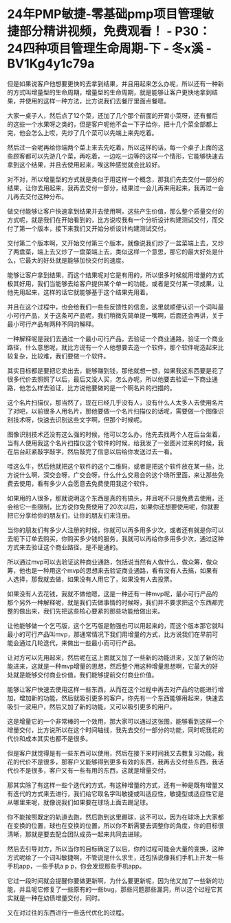 # 24年PMP敏捷-零基础pmp项目管理敏捷部分精讲视频，免费观看！ - P30：24四种项目管理生命周期-下 - 冬x溪 - BV1Kg4y1c79a

但是如果说客户他想要更快的去拿到结果，并且用起来怎么办呢，所以还有一种新的方式叫增量型的生命周期，增量型的生命周期，就是能够让客户更快地拿到结果，并使用的这样一种方法，比方说我们去餐厅里面点餐嗯。

大家一桌子人，然后点了12个菜，还加了几个那个前面的开胃小菜呀，还有餐后的这些一个水果呀之类的，但是客户呢他不会一下子给你，把十几个菜全部都上完，他会怎么上哎，先炒了几个菜可以先端上来先吃着。

然后过一会呢再给你端两个菜上来去先吃着，所以这样的话，每一个桌子上面的这些顾客都可以先游几个菜，再吃着，一边吃一边等的这样一个情形，它能够快速去拿到这个结果，并且去使用起来，唉这种感觉就会比较好。

对不对，所以增量型的方式就是类似于用这样一个概念，那我们先去交付一部分的结果，让你去用起来，我再去交付一部分，结果过一会儿再来用起来，我再过一会儿再去交付这种分布。

做交付能够让客户快速拿到结果并去使用啊，这些产生价值，那么整个质量交付的方式呢，就是我们在开始看到的，比方说哎我有一个分析设计构建测试交付，而交付了第一个版本，接下来我们又开始分析设计构建测试交付。

交付第二个版本啊，又开始交付第三个版本，就像说我们炒了一盆菜端上去，又炒了两盘菜，端上去又炒了一盘菜端上去，类似这样一个意思，那它的最大好处是什么，它最大的好处就是能够加快交付的速度。

能够让客户拿到结果，而这个结果呢对它是有用的，所以很多时候就用增量的方式极其好用，我们当能够去给客户提供某个单一的功能，或者是交付某一项成果，让他先用起来，这样的话它就能够基于这个结果先用着。

并且在这个过程中，也会给我们一些些反馈性的信息，这里就顺便认识一个词叫最小可行产品，关于这条可产品呢，我们稍微先简单提一嘴啊，后面还会再讲，关于最小可行产品有两种不同的解释。

一种解释呢是我们去通过一个最小可行产品，去验证一个商业通路，验证一个商业路径，什么意思呢，就比方说有一个人他想要去造一个软件，那个软件呢造起来比较复杂，比较难，我们要做一个软件。

其实目标都是要把它卖出去，能够赚到钱，那他就想一想，如果我这东西要是花了很多代价去照照了以后，最后又没人买，怎么办呢，所以他要去验证一下商业通路，他怎么样去验证，比方说他要做的是一个啊名片的扫描的。

这个名片扫描仪，那当然了，现在已经几乎没有人，没有什么人太多人去使用名片了对吧，以前很多人用名片，那他要做一个名片扫描仪的话呢，需要做一个图像识别技术呀，快速去识别这些文字啊，但那个时候呢。

图像识别技术还没有这么强的时候，他可以怎么办，他先去找两个人在后台坐着，当有人使用我这个名片扫描仪这个软件的时候，给我发了一张图片过来的时候，我在后台赶紧敲字敲字，然后敲完了信息以后给你发送过去一看。

哇这么牛，然后他就把这个软件的这个二维码，或者是把这个软件放在某一些，比方说什么啊，深交会呀，广交会呀，什么什么交易会的这个场所里面，来让那些免费去使用，看有多少人会愿意去免费使用我这个软件。

如果用的人很多，那就说明这个东西是真的有搞头，并且呢不只是免费去使用，还会给它一些限制，比方说你免费使用了20次以后，如果你还想要使用呢，你就要把它分享给你的朋友们，让你的朋友们来注册。

当你的朋友们有多少人注册的时候，你就可以再多用多少次，或者还有就是你可以去呃下订单去购买，你购买多少钱的服务，我就可以再给你多用多少次，通过这种方式来去验证这个商业路径，是不是通的。

所以通过mvp可以去验证这种商业通路，包括说当然有人做什么，做众筹，做众筹，他也是一种用这个mvp的思想来去验证商业通路，看有没有人去搞，如果有人选择，那我就去做，如果没有人用它了，如果没有人去投票。

如果没有人去花钱，我就不做他嗯，这是一种还有一种mvp呢，最小可行产品的那个另外一种解释呢，就是我们去做事情的时候呀，我们并不要求把这个东西都完整的做出来，我们先把这些核心要紧的那些功能给做出来。

让他能够做一个乞丐版，这个乞丐版是勉强也可以用起来的，而这个版本那它就叫最小的可行产品叫mvp，那通常情况下我们用增量的方式，比方说我们在早前可能会通过几轮迭代，来做出一些最小而可行产品。

让对方可以先用起来，然后呢在这上面就又加了一些新的功能进来，又加了新的功能进来，这就是一种mvp增量的思想，然后整个用这种增量思想啊，它最大的好处就是能够交付商业价值，我们能够提前交付商业价值。

能够让客户快速去使用这样一些东西，从而在这个过程中再去对产品的功能进行增加，增加新的功能，然后就吸引更多的客户，你先有一个东西能够用起来，快速去吸引一波用户，然后又加了新的功能，又可以吸引更多的用户。

这是增量它的一个非常棒的一个效用，那大家可以通过这张图，能够看到这样一个增量交付，比方说所以在这个时间轴线，我先去交付一部分的功能，同时呢我花的代价和成本其实也都不是很多。

但是客户就觉得是有一些东西可以使用，然后在接下来时间我又去教复习功能，我花的代价不是很多，那客户又能够得到更多有效的东西，我再去交付些东西，我话代价不是很多，客户又有一些有用的东西，这就是增量交付。

那其实除了有这样一些个迭代的方式，有这种增量的方式，还有一种是既有增量又有迭代的方式来去进行，我们给它取名字叫敏捷或叫适应性，敏捷型或适应性它是从哪里来呢，就像说我们如果要在球场上面去踢足球。

你不能按照既定的轨道去跑，然后跑到这里踢球，这不可以，因为在球场上大家都在变换的位置，球也在变换的位置，所以你不断需要去调整你的角度，你的目标很清晰，那就是要去配合团队成员一起来共同去进球。

然后去引导对方，所以当你的目标确定了以后，你的过程可能会大量的变换，这种方式呢给了一个词叫敏捷啊，不管说是什么求生，还包括说像我们手机上开发一些手机app，一些手机a p p，你会发现那些手机app。

它过一段时间就会提醒你要做更新啊，为什么要更新呢，因为他又加了一些新的功能，并且呢它修复了一些原有的一些bug，那些问题那些漏洞，所以这个过程它其实就是一种在幼债增量交付，同时。

又在对过往的东西进行一些迭代优化的过程。